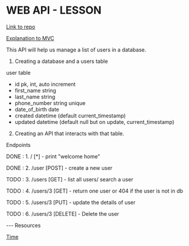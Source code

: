 # WEB API - LESSON

[ Link to repo](https://github.com/innv8/web-api)

[Explanation to MVC](https://github.com/innv8/api-introduction#lesson-2--mvc)


This API will help us manage a list of users in a database.

1. Creating a database and a users table

user table

- id pk, int, auto increment
- first_name string
- last_name string
- phone_number string unique
- date_of_birth date
- created datetime (default current_timestamp)
- updated datetime (default null but on update, current_timestamp)

2. Creating an API that interacts with that table.

Endpoints

DONE :  1. /            [*]         - print "welcome home" 

DONE :  2. /user        [POST]      - create a new user

TODO :  3. /users       [GET]       - list all users/ search a user

TODO :  4. /users/3     [GET]       - return one user or 404 if the user is not in db

TODO :  5. /users/3     [PUT]       - update the details of user

TODO :  6. /users/3     [DELETE]    - Delete the user



--- Resources

[Time](https://www.digitalocean.com/community/tutorials/how-to-use-dates-and-times-in-go)